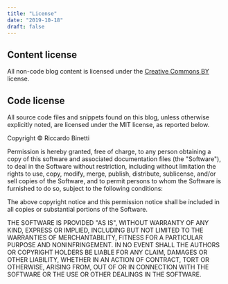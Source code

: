 ```yaml
---
title: "License"
date: "2019-10-18"
draft: false
---
```

## Content license
All non-code blog content is licensed under the
[Creative Commons BY](https://creativecommons.org/licenses/by/4.0/) license.

## Code license
All source code files and snippets found on this blog, unless otherwise explicitly noted, are
licensed under the MIT license, as reported below.

Copyright © Riccardo Binetti

Permission is hereby granted, free of charge, to any person obtaining a copy of
this software and associated documentation files (the "Software"), to deal in
the Software without restriction, including without limitation the rights to
use, copy, modify, merge, publish, distribute, sublicense, and/or sell copies
of the Software, and to permit persons to whom the Software is furnished to do
so, subject to the following conditions:

The above copyright notice and this permission notice shall be included in all
copies or substantial portions of the Software.

THE SOFTWARE IS PROVIDED "AS IS", WITHOUT WARRANTY OF ANY KIND, EXPRESS OR
IMPLIED, INCLUDING BUT NOT LIMITED TO THE WARRANTIES OF MERCHANTABILITY,
FITNESS FOR A PARTICULAR PURPOSE AND NONINFRINGEMENT. IN NO EVENT SHALL THE
AUTHORS OR COPYRIGHT HOLDERS BE LIABLE FOR ANY CLAIM, DAMAGES OR OTHER
LIABILITY, WHETHER IN AN ACTION OF CONTRACT, TORT OR OTHERWISE, ARISING FROM,
OUT OF OR IN CONNECTION WITH THE SOFTWARE OR THE USE OR OTHER DEALINGS IN THE
SOFTWARE.
